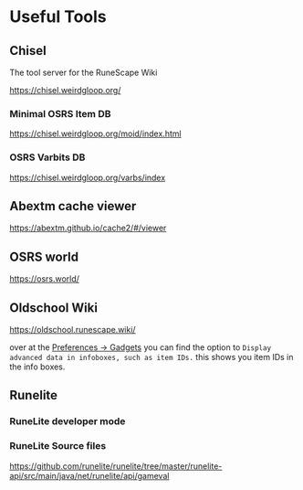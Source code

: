 # Useful Tools

## Chisel

The tool server for the RuneScape Wiki

<https://chisel.weirdgloop.org/>

### Minimal OSRS Item DB

<https://chisel.weirdgloop.org/moid/index.html>

### OSRS Varbits DB

<https://chisel.weirdgloop.org/varbs/index>

## Abextm cache viewer

<https://abextm.github.io/cache2/#/viewer>

## OSRS world

<https://osrs.world/>

## Oldschool Wiki

<https://oldschool.runescape.wiki/>

over at the [Preferences -> Gadgets](https://oldschool.runescape.wiki/w/Special:Preferences#mw-prefsection-gadgets) you can find the option to `Display advanced data in infoboxes, such as item IDs.`
this shows you item IDs in the info boxes.

## Runelite

### RuneLite developer mode

### RuneLite Source files

<https://github.com/runelite/runelite/tree/master/runelite-api/src/main/java/net/runelite/api/gameval>
